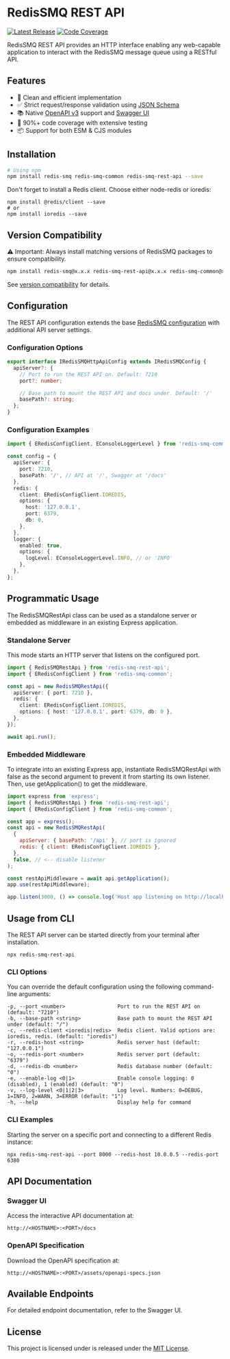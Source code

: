 # RedisSMQ REST API

[![Latest Release](https://img.shields.io/github/v/release/weyoss/redis-smq?include_prereleases&label=release&color=green&style=flat-square)](https://github.com/weyoss/redis-smq/releases)
[![Code Coverage](https://img.shields.io/codecov/c/github/weyoss/redis-smq?flag=redis-smq-rest-api&style=flat-square)](https://app.codecov.io/github/weyoss/redis-smq/tree/master/packages/redis-smq-rest-api)

RedisSMQ REST API provides an HTTP interface enabling any web-capable application to interact with the RedisSMQ message 
queue using a RESTful API.

## Features

- 🚀 Clean and efficient implementation
- ✅ Strict request/response validation using [JSON Schema](https://json-schema.org/)
- 📚 Native [OpenAPI v3](https://www.openapis.org/) support and [Swagger UI](https://swagger.io/)
- 🧪 90%+ code coverage with extensive testing
- 📦 Support for both ESM & CJS modules

## Installation

```bash
# Using npm
npm install redis-smq redis-smq-common redis-smq-rest-api --save
```

Don't forget to install a Redis client. Choose either node-redis or ioredis:

```shell
npm install @redis/client --save
# or
npm install ioredis --save
```

## Version Compatibility

⚠️ Important: Always install matching versions of RedisSMQ packages to ensure compatibility.

```bash
npm install redis-smq@x.x.x redis-smq-rest-api@x.x.x redis-smq-common@x.x.x
```

See [version compatibility](https://github.com/weyoss/redis-smq/blob/master/packages/redis-smq/docs/version-compatibility.md) for details.

## Configuration

The REST API configuration extends the base [RedisSMQ configuration](https://github.com/weyoss/redis-smq/blob/master/packages/redis-smq/docs/configuration.md) with additional API server settings.

### Configuration Options

```typescript
export interface IRedisSMQHttpApiConfig extends IRedisSMQConfig {
  apiServer?: {
    // Port to run the REST API on. Default: 7210
    port?: number;

    // Base path to mount the REST API and docs under. Default: '/'
    basePath?: string;
  };
}
```

### Configuration Examples

```typescript
import { ERedisConfigClient, EConsoleLoggerLevel } from 'redis-smq-common';

const config = {
  apiServer: {
    port: 7210,
    basePath: '/', // API at '/', Swagger at '/docs'
  },
  redis: {
    client: ERedisConfigClient.IOREDIS,
    options: {
      host: '127.0.0.1',
      port: 6379,
      db: 0,
    },
  },
  logger: {
    enabled: true,
    options: {
      logLevel: EConsoleLoggerLevel.INFO, // or 'INFO'
    },
  },
};
```

## Programmatic Usage

The RedisSMQRestApi class can be used as a standalone server or embedded as middleware in an existing Express application.

### Standalone Server

This mode starts an HTTP server that listens on the configured port.


```typescript
import { RedisSMQRestApi } from 'redis-smq-rest-api';
import { ERedisConfigClient } from 'redis-smq-common';

const api = new RedisSMQRestApi({
  apiServer: { port: 7210 },
  redis: {
    client: ERedisConfigClient.IOREDIS,
    options: { host: '127.0.0.1', port: 6379, db: 0 },
  },
});

await api.run();
```

### Embedded Middleware

To integrate into an existing Express app, instantiate RedisSMQRestApi with false as the second argument to prevent it 
from starting its own listener. Then, use getApplication() to get the middleware.

```javascript
import express from 'express';
import { RedisSMQRestApi } from 'redis-smq-rest-api';
import { ERedisConfigClient } from 'redis-smq-common';

const app = express();
const api = new RedisSMQRestApi(
  {
    apiServer: { basePath: '/api' }, // port is ignored
    redis: { client: ERedisConfigClient.IOREDIS },
  },
  false, // <-- disable listener
);

const restApiMiddleware = await api.getApplication();
app.use(restApiMiddleware);

app.listen(3000, () => console.log('Host app listening on http://localhost:3000'));
```

## Usage from CLI

The REST API server can be started directly from your terminal after installation.

```shell
npx redis-smq-rest-api
```

### CLI Options

You can override the default configuration using the following command-line arguments:

```shell
-p, --port <number>                 Port to run the REST API on (default: "7210")
-b, --base-path <string>            Base path to mount the REST API under (default: "/")
-c, --redis-client <ioredis|redis>  Redis client. Valid options are: ioredis, redis. (default: "ioredis")
-r, --redis-host <string>           Redis server host (default: "127.0.0.1")
-o, --redis-port <number>           Redis server port (default: "6379")
-d, --redis-db <number>             Redis database number (default: "0")
-e, --enable-log <0|1>              Enable console logging: 0 (disabled), 1 (enabled) (default: "0")
-v, --log-level <0|1|2|3>           Log level. Numbers: 0=DEBUG, 1=INFO, 2=WARN, 3=ERROR (default: "1")
-h, --help                          Display help for command
```

### CLI Examples

Starting the server on a specific port and connecting to a different Redis instance:

```shell
npx redis-smq-rest-api --port 8000 --redis-host 10.0.0.5 --redis-port 6380
```

## API Documentation

### Swagger UI

Access the interactive API documentation at:

```text
http://<HOSTNAME>:<PORT>/docs
```

### OpenAPI Specification

Download the OpenAPI specification at:

```text
http://<HOSTNAME>:<PORT>/assets/openapi-specs.json
```

## Available Endpoints

For detailed endpoint documentation, refer to the Swagger UI.

## License

This project is licensed under is released under the [MIT License](https://github.com/weyoss/redis-smq/blob/master/LICENSE).
